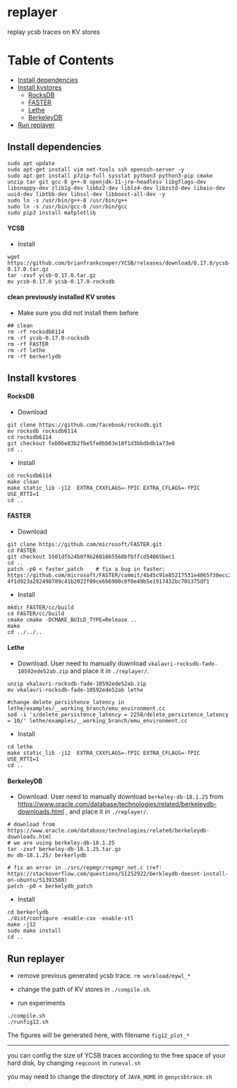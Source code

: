 # replayer

replay ycsb traces on KV stores


# Table of Contents

- [Install dependencies](#install-dependencies)
- [Install kvstores](#install-kvstores)
  - [RocksDB](#rocksdb)
  - [FASTER](#faster)
  - [Lethe](#lethe)
  - [BerkeleyDB](#berkeleydb)
- [Run replayer](#run-replayer)




## Install dependencies

```
sudo apt update
sudo apt-get install vim net-tools ssh openssh-server -y
sudo apt-get install p7zip-full sysstat python3 python3-pip cmake unzip tar git gcc-8 g++-8 openjdk-11-jre-headless libgflags-dev libsnappy-dev zlib1g-dev libbz2-dev liblz4-dev libzstd-dev libaio-dev uuid-dev libtbb-dev libssl-dev libboost-all-dev -y
sudo ln -s /usr/bin/g++-8 /usr/bin/g++
sudo ln -s /usr/bin/gcc-8 /usr/bin/gcc
sudo pip3 install matplotlib

```

#### YCSB

- Install

```
wget https://github.com/brianfrankcooper/YCSB/releases/download/0.17.0/ycsb-0.17.0.tar.gz
tar -zxvf ycsb-0.17.0.tar.gz
mv ycsb-0.17.0 ycsb-0.17.0-rocksdb

```


#### clean previously installed KV srotes

- Make sure you did not install them before

```
## clean
rm -rf rocksdb6114
rm -rf ycsb-0.17.0-rocksdb
rm -rf FASTER
rm -rf lethe
rm -rf berkerlydb
```

## Install kvstores

#### RocksDB


- Download 
```
git clone https://github.com/facebook/rocksdb.git
mv rocksdb rocksdb6114
cd rocksdb6114
git checkout feb06e83b2fbe5fe0bb63e18f1d3bbdbdb1a73e0
cd ..

```

- Install 

```
cd rocksdb6114
make clean
make static_lib -j12  EXTRA_CXXFLAGS=-fPIC EXTRA_CFLAGS=-fPIC USE_RTTI=1
cd ..

```


#### FASTER

- Download 
```
git clone https://github.com/microsoft/FASTER.git
cd FASTER
git checkout 5501dfb24b079b2601665568bfbffcd54065bec1
cd ..
patch -p0 < faster_patch    # fix a bug in faster: https://github.com/microsoft/FASTER/commit/4b45c91e85217531e4065f30ecc230b6523734f8#diff-4f1d923a282498709c41b2022f09ce6b6980c0f0e49b5e1917432bc701375df1

```

- Install 

```
mkdir FASTER/cc/build 
cd FASTER/cc/build
cmake cmake -DCMAKE_BUILD_TYPE=Release ..
make
cd ../../..

```

#### Lethe

- Download. User need to manually download `vkalavri-rocksdb-fade-10592ede52ab.zip` and place it in `./replayer/`.

```
unzip vkalavri-rocksdb-fade-10592ede52ab.zip
mv vkalavri-rocksdb-fade-10592ede52ab lethe

#change delete_persistence_latency in lethe/examples/__working_branch/emu_environment.cc
sed -i 's/delete_persistence_latency = 2250/delete_persistence_latency = 10/' lethe/examples/__working_branch/emu_environment.cc
```

- Install

```
cd lethe
make static_lib -j12  EXTRA_CXXFLAGS=-fPIC EXTRA_CFLAGS=-fPIC USE_RTTI=1
cd ..

```

#### BerkeleyDB


- Download. User need to manually download `berkeley-db-18.1.25` from https://www.oracle.com/database/technologies/related/berkeleydb-downloads.html , and place it in `./replayer/`.

```
# download from https://www.oracle.com/database/technologies/related/berkeleydb-downloads.html    
# we are using berkeley-db-18.1.25
tar -zxvf berkeley-db-18.1.25.tar.gz
mv db-18.1.25/ berkerlydb

# fix an error in ./src/repmgr/repmgr_net.c (ref: https://stackoverflow.com/questions/51252922/berkleydb-doesnt-install-on-ubuntu/51391588)
patch -p0 < berkelydb_patch

```

- Install

```
cd berkerlydb
./dist/configure -enable-cxx -enable-stl
make -j12
sudo make install
cd ..

```



## Run replayer

- remove previous generated ycsb trace. `rm workload/mywl_*`

- change the path of KV stores in  `./compile.sh`.

- run experiments
```
./compile.sh
./runfig12.sh
```

The figures will be generated here, with filename `fig12_plot_*`

----------------------------------------------------

you can config the size of YCSB traces according to the free space of your hard disk, by changing `reqcount` in `runeval.sh`

you may need to change the directory of `JAVA_HOME` in `genycsbtrace.sh`
 
